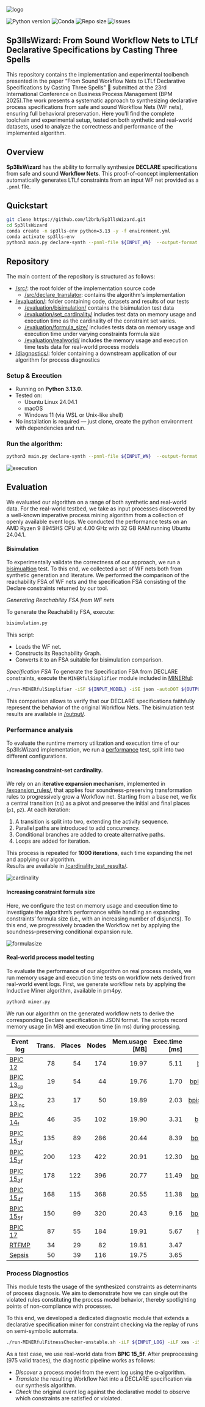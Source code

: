 ![logo](logo.png)

![Python version](https://img.shields.io/badge/python-3.13-blue?logo=python&logoColor=white)
![Conda](https://img.shields.io/badge/environment-conda-green?logo=anaconda)
![Repo size](https://img.shields.io/github/repo-size/l2brb/Sp3llsWizard)
![Issues](https://img.shields.io/github/issues/l2brb/Sp3llsWizard?color=red)




## Sp3llsWizard: From Sound Workflow Nets to LTLf Declarative Specifications by Casting Three Spells

This repository contains the implementation and experimental toolbench presented in the paper “From Sound Workflow Nets to LTLf Declarative Specifications by Casting Three Spells" 🧙 submitted at the 23rd International Conference on Business Process Management (BPM 2025).The work presents a systematic approach to synthesizing declarative process specifications from safe and sound Workflow Nets (WF nets), ensuring full behavioral preservation. Here you’ll find the complete toolchain and experimental setup, tested on both synthetic and real-world datasets, used to analyze the correctness and performance of the implemented algorithm.

## Overview
**Sp3llsWizard** has the ability to formally synthesize **DECLARE** specifications from safe and sound **Workflow Nets**. This proof-of-concept implementation automatically generates LTLf constraints from an input WF net provided as a `.pnml` file.

## Quickstart

```bash
git clone https://github.com/l2brb/Sp3llsWizard.git
cd Sp3llsWizard
conda create -n sp3lls-env python=3.13 -y -f environment.yml
conda activate sp3lls-env
python3 main.py declare-synth --pnml-file ${INPUT_WN}  --output-format json --output-path ${OUTPUT_PATH}
```

## Repository

The main content of the repository is structured as follows:
-  [/src/](https://github.com/l2brb/Sp3llsWizard/tree/main/src): the root folder of the implementation source code
    -  [/src/declare_translator](https://github.com/l2brb/Sp3llsWizard/tree/main/src/declare_translator): contains the algorithm's implementation
-  [/evaluation/](https://github.com/l2brb/Sp3llsWizard/tree/main/evaluation): folder containing code, datasets and results of our tests
    - [/evaluation/bisimulation/](https://github.com/l2brb/Sp3llsWizard/tree/main/evaluation/bisimulation) contains the bisimulation test data 
    - [/evaluation/set_cardinality/](https://github.com/l2brb/Sp3llsWizard/tree/main/evaluation/performance/set_cardinality) includes test data on memory usage and execution time as the cardinality of the constraint set varies.
    - [/evaluation/formula_size/](https://github.com/l2brb/Sp3llsWizard/tree/main/evaluation/performance/formula_size) includes tests data on memory usage and execution time under varying constraints formula size
    - [/evaluation/realworld/](https://github.com/l2brb/Sp3llsWizard/tree/main/evaluation/realworld) includes the memory usage and execution time tests data for real-world process models
-  [/diagnostics/](https://github.com/l2brb/Sp3llsWizard/tree/main/evaluation/conformance): folder containing a downstream application of our algorithm for process diagnostics

### Setup & Execution

- Running on **Python 3.13.0**.
- Tested on:
  - Ubuntu Linux 24.04.1
  - macOS
  - Windows 11 (via WSL or Unix-like shell)
- No installation is required — just clone, create the python environment with dependencies and run.

### Run the algorithm:

```bash
python3 main.py declare-synth --pnml-file ${INPUT_WN}  --output-format json --output-path ${OUTPUT_PATH}
```
![execution](execution.png)


## Evaluation
We evaluated our algorithm on a range of both synthetic and real-world data. For the real-world testbed, we take as input processes discovered by a well-known imperative process mining algorithm from a collection of openly available event logs. We conducted the performance tests on an AMD Ryzen 9 8945HS CPU at 4.00 GHz with 32 GB RAM running Ubuntu 24.04.1. 


#### Bisimulation

To experimentally validate the correctness of our approach, we run a [bisimualtion](https://github.com/l2brb/Sp3llsWizard/tree/main/evaluation/bisimulation) test. To this end, we collected a set of WF nets both from synthetic generation and literature. We performed the comparison of the reachability FSA of WF nets and the specification FSA consisting of the Declare constraints returned by our tool.

*Generating Reachability FSA from WF nets*

To generate the Reachability FSA, execute:
```bash
bisimulation.py
```
This script:

- Loads the WF net.
- Constructs its Reachability Graph.
- Converts it to an FSA suitable for bisimulation comparison.

*Specification FSA*
To generate the Specification FSA from DECLARE constraints, execute the `MINERfulSimplifier` module included in [MINERful](https://github.com/cdc08x/MINERful/):

```bash
./run-MINERfulSimplifier -iSF ${INPUT_MODEL} -iSE json -autoDOT ${OUTPUT_PATH} 
```
This comparison allows to verify that our DECLARE specifications faithfully represent the behavior of the original Workflow Nets. The bisimulation test results are available in [/output/](https://github.com/l2brb/Sp3llsWizard/tree/main/evaluation/bisimulation).

### Performance analysis

To evaluate the runtime memory utilization and execution time of our Sp3llsWizard implementation, we run a [performance](https://github.com/l2brb/Sp3llsWizard/tree/main/evaluation/d_contraints) test, split into two different configurations.


#### Increasing constraint-set cardinality.
We rely on an **iterative expansion mechanism**, implemented in [/expansion_rules/](https://github.com/l2brb/Sp3llsWizard\evaluation\performance\n_constraints\rules), that applies four soundness-preserving transformation rules to progressively grow a Workflow net. Starting from a base net, we fix a central transition (`t1`) as a pivot and preserve the initial and final places (`p1`, `p2`). At each iteration:

1. A transition is split into two, extending the activity sequence.
2. Parallel paths are introduced to add concurrency.
3. Conditional branches are added to create alternative paths.
4. Loops are added for iteration.

This process is repeated for **1000 iterations**, each time expanding the net and applying our algorithm.  
Results are available in [/cardinality_test_results/](https://github.com/l2brb/Sp3llsWizard/tree/main/evaluation/performance/set_cardinality).

![cardinality](cardinality.png)


#### Increasing constraint formula size

Here, we configure the test on memory usage and execution time to investigate the algorithm’s performance while handling an expanding constraints’ formula size (i.e., with an increasing number of disjuncts). To this end, we progressively broaden the Workflow net by applying the soundness-preserving conditional expansion rule. 

![formulasize](formulasize.png)


#### Real-world process model testing 

To evaluate the performance of our algorithm on real process models, we run memory usage and execution time tests on workflow nets derived from real-world event logs. First, we generate workflow nets by applying the Inductive Miner algorithm, available in pm4py.

```bash
python3 miner.py
```

We run our algorithm on the generated workflow nets to derive the corresponding Declare specification in JSON format. The scripts record memory usage (in MB) and execution time (in ms) during processing.

| **Event log** | **Trans.** | **Places** | **Nodes** | **Mem.usage [MB]** | **Exec.time [ms]** | **Model** |
|---------------|-----------:|-----------:|----------:|-------------------:|-------------------:|------------:|
| [BPIC 12](https://doi.org/10.4121/UUID:3926DB30-F712-4394-AEBC-75976070E91F) | 78 | 54 | 174 | 19.97 | 5.11 | [bpic12.pnml](https://github.com/l2brb/Sp3llsWizard/blob/main/evaluation/performance/realworld/models/bpic12.pnml) |
| [BPIC 13<sub>cp</sub>](https://doi.org/10.4121/UUID:C2C3B154-AB26-4B31-A0E8-8F2350DDAC11) | 19 | 54 | 44 | 19.76 | 1.70 | [bpic13cp.pnml](https://github.com/l2brb/Sp3llsWizard/blob/main/evaluation/performance/realworld/models/bpic13cp.pnml) |
| [BPIC 13<sub>inc</sub>](https://doi.org/10.4121/UUID:500573E6-ACCC-4B0C-9576-AA5468B10CEE) | 23 | 17 | 50 | 19.89 | 2.03 | [bpic13inc.pnml](https://github.com/l2brb/Sp3llsWizard/blob/main/evaluation/performance/realworld/models/bpic13inc.pnml) |
| [BPIC 14<sub>f</sub>](https://doi.org/10.4121/UUID:3CFA2260-F5C5-44BE-AFE1-B70D35288D6D) | 46 | 35 | 102 | 19.90 | 3.31 | [bpic14f.pnml](https://github.com/l2brb/Sp3llsWizard/blob/main/evaluation/performance/realworld/models/bpic14f.pnml) |
| [BPIC 15<sub>1f</sub>](https://doi.org/10.4121/UUID:A0ADDFDA-2044-4541-A450-FDCC9FE16D17) | 135 | 89 | 286 | 20.44 | 8.39 | [bpic151f.pnml](https://github.com/l2brb/Sp3llsWizard/blob/main/evaluation/performance/realworld/models/bpic151f.pnml) |
| [BPIC 15<sub>2f</sub>](https://doi.org/10.4121/UUID:63A8435A-077D-4ECE-97CD-2C76D394D99C) | 200 | 123 | 422 | 20.91 | 12.30 | [bpic152f.pnml](https://github.com/l2brb/Sp3llsWizard/blob/main/evaluation/performance/realworld/models/bpic152f.pnml) |
| [BPIC 15<sub>3f</sub>](https://doi.org/uuid:ed445cdd-27d5-4d77-a1f7-59fe7360cfbe) | 178 | 122 | 396 | 20.77 | 11.49 | [bpic153f.pnml](https://github.com/l2brb/Sp3llsWizard/blob/main/evaluation/performance/realworld/models/bpic153f.pnml) |
| [BPIC 15<sub>4f</sub>](https://doi.org/uuid:679b11cf-47cd-459e-a6de-9ca614e25985) | 168 | 115 | 368 | 20.55 | 11.38 | [bpic154f.pnml](https://github.com/l2brb/Sp3llsWizard/blob/main/evaluation/performance/realworld/models/bpic154f.pnml) |
| [BPIC 15<sub>5f</sub>](https://doi.org/uuid:b32c6fe5-f212-4286-9774-58dd53511cf8) | 150 | 99 | 320 | 20.43 | 9.16 | [bpic155f.pnml](https://github.com/l2brb/Sp3llsWizard/blob/main/evaluation/performance/realworld/models/bpic155f.pnml) |
| [BPIC 17](https://doi.org/10.4121/UUID:5F3067DF-F10B-45DA-B98B-86AE4C7A310B) | 87 | 55 | 184 | 19.91 | 5.67 | [bpic17.pnml](https://github.com/l2brb/Sp3llsWizard/blob/main/evaluation/performance/realworld/models/bpic17.pnml) |
| [RTFMP](https://doi.org/10.4121/UUID:270FD440-1057-4FB9-89A9-B699B47990F5) | 34 | 29 | 82 | 19.81 | 3.47 | [rtfmp.pnml](https://github.com/l2brb/Sp3llsWizard/blob/main/evaluation/performance/realworld/models/rtfmp.pnml) |
| [Sepsis](https://doi.org/10.4121/UUID:915D2BFB-7E84-49AD-A286-DC35F063A460) | 50 | 39 | 116 | 19.75 | 3.65 | [sepsis.pnml](https://github.com/l2brb/Sp3llsWizard/blob/main/evaluation/performance/realworld/models/sepsis.pnml) |


### Process Diagnostics

This module tests the usage of the synthesized constraints as determinants of process diagnosis. We aim to demonstrate how we can single out the violated rules constituting the process model behavior, thereby spotlighting points of non-compliance with processes.

To this end, we developed a dedicated diagnostic module that extends a declarative specification miner for constraint checking via the replay of runs on semi-symbolic automata.

```bash
./run-MINERfulFitnessChecker-unstable.sh -iLF ${INPUT_LOG} -iLF xes -iSF ${INPUT_SPECIFICATION} -iSE json -oCSV ${OUTPUT_PATH}
```
As a test case, we use real-world data from **BPIC 15\_5f**. After preprocessing (975 valid traces), the diagnostic pipeline works as follows:

- *Discover* a process model from the event log using the α-algorithm.
- *Translate* the resulting Workflow Net into a DECLARE specification via our synthesis algorithm.
- *Check* the original event log against the declarative model to observe which constraints are satisfied or violated.










